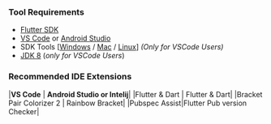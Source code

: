 ### Tool Requirements
- [Flutter SDK](https://flutter.dev/docs/get-started/install)
- [VS Code](https://code.visualstudio.com/#alt-downloads) or [Android Studio](https://developer.android.com/studio#downloads)
- SDK Tools [[Windows](https://dl.google.com/android/repository/sdk-tools-windows-4333796.zip) / [Mac](https://dl.google.com/android/repository/sdk-tools-darwin-4333796.zip) / [Linux](https://dl.google.com/android/repository/sdk-tools-linux-4333796.zip)] *(Only for VSCode Users)*
- [JDK 8](https://www.oracle.com/technetwork/java/javase/downloads/jdk8-downloads-2133151.html) (*only for VSCode Users*)

### Recommended IDE Extensions
|**VS Code** | **Android Studio or Intelij**|
|Flutter & Dart | Flutter & Dart|
|Bracket Pair Colorizer 2 | Rainbow Bracket|
|Pubspec Assist|Flutter Pub version Checker|
